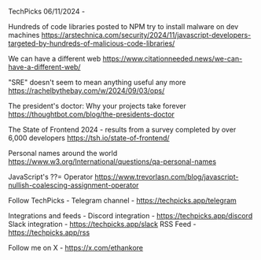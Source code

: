 TechPicks 06/11/2024 -

Hundreds of code libraries posted to NPM try to install malware on dev machines
https://arstechnica.com/security/2024/11/javascript-developers-targeted-by-hundreds-of-malicious-code-libraries/

We can have a different web
https://www.citationneeded.news/we-can-have-a-different-web/

"SRE" doesn't seem to mean anything useful any more
https://rachelbythebay.com/w/2024/09/03/ops/

The president's doctor: Why your projects take forever
https://thoughtbot.com/blog/the-presidents-doctor

The State of Frontend 2024 - results from a survey completed by over 6,000 developers
https://tsh.io/state-of-frontend/

Personal names around the world
https://www.w3.org/International/questions/qa-personal-names

JavaScript's ??= Operator
https://www.trevorlasn.com/blog/javascript-nullish-coalescing-assignment-operator

Follow TechPicks -
Telegram channel - https://techpicks.app/telegram

Integrations and feeds -
Discord integration - https://techpicks.app/discord
Slack integration - https://techpicks.app/slack
RSS Feed - https://techpicks.app/rss

Follow me on X - https://x.com/ethankore